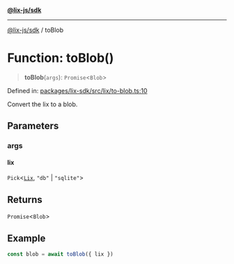 [**@lix-js/sdk**](../README.md)

***

[@lix-js/sdk](../README.md) / toBlob

# Function: toBlob()

> **toBlob**(`args`): `Promise`\<`Blob`\>

Defined in: [packages/lix-sdk/src/lix/to-blob.ts:10](https://github.com/opral/monorepo/blob/95d464500b14a3c0aabc535935d800ebcc86d1ad/packages/lix-sdk/src/lix/to-blob.ts#L10)

Convert the lix to a blob.

## Parameters

### args

#### lix

`Pick`\<[`Lix`](../type-aliases/Lix.md), `"db"` \| `"sqlite"`\>

## Returns

`Promise`\<`Blob`\>

## Example

```ts
const blob = await toBlob({ lix })
```
